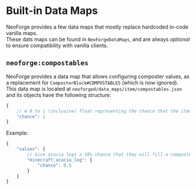 # Built-in Data Maps
NeoForge provides a few data maps that mostly replace hardcoded in-code vanilla maps.  
These dats maps can be found in `NeoForgeDataMaps`, and are always *optional* to ensure compatibility with vanilla clients.

## `neoforge:compostables`
NeoForge provides a data map that allows configuring composter values, as a replacement for `ComposterBlock#COMPOSTABLES` (which is now ignored).  
This data map is located at `neoforged/data_maps/item/compostables.json` and its objects have the following structure:
```js
{
    // A 0 to 1 (inclusive) float representing the chance that the item will update the level of the composter
    "chance": 1
}
```

Example:
```js
{
    "values": {
        // Give acacia logs a 50% chance that they will fill a composter
        "minecraft:acacia_log": {
            "chance": 0.5
        }
    }
}
```